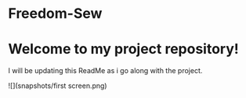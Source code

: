 # Freedom-Sew


# Welcome to my project repository!

I will be updating this ReadMe as i go along with the project.


![](snapshots/first screen.png)
